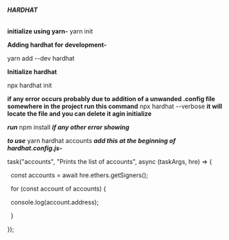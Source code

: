 ###### **HARDHAT**



**initialize using yarn-**
yarn init



**Adding hardhat for development-**

yarn add --dev hardhat



**Initialize hardhat**

npx hardhat init



**if any error occurs probably due to addition of a unwanded .config file somewhere in the project
run this command**
npx hardhat --verbose
**it will locate the file and you can delete it agin initialize**

***run*** npm install ***if any other error showing***



***to use*** yarn hardhat accounts ***add this at the beginning of hardhat.config.js-***

task("accounts", "Prints the list of accounts", async (taskArgs, hre) => {

&nbsp; const accounts = await hre.ethers.getSigners();



&nbsp; for (const account of accounts) {

&nbsp;   console.log(account.address);

&nbsp; }

});

